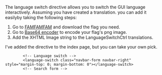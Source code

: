 ﻿The language switch directive allows you to switch the GUI language interactively. Assuming you have created
a translation. you can add it easilyby taking the following steps:

1. Go to [FAMFAMFAM](http://www.famfamfam.com/lab/icons/flags/) and download the flag you need.
2. Go to [Base64 encoder](http://www.base64-image.de/) to encode your flag's png image.
3. Add the XHTML Image string to the LanguageSwitchCtrl translations.

I've added the directive to the index page, but you can take your own pick.

            <!-- Language switch -->
            <language-switch class="navbar-form navbar-right" style="margin-top: 0; margin-bottom: 0"></language-switch>
            <!-- Search form -->
